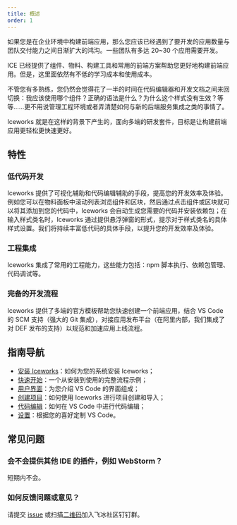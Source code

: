 ```yaml
---
title: 概述
order: 1
---
```


如果您是在企业环境中构建前端应用，那么您应该已经遇到了要开发的应用数量与团队交付能力之间日渐扩大的鸿沟。一些团队有多达 20~30 个应用需要开发。

ICE 已经提供了组件、物料、构建工具和常用的前端方案帮助您更好地构建前端应用。但是，这里面依然有不低的学习成本和使用成本。

不管您有多熟练，您仍然会觉得花了一半的时间在代码编辑器和开发文档之间来回切换：我应该使用哪个组件？正确的语法是什么？为什么这个样式没有生效？等等……更不用说管理工程环境或者弄清楚如何与新的后端服务集成之类的事情了。

Iceworks 就是在这样的背景下产生的，面向多端的研发套件，目标是让构建前端应用更轻松更快速更好。

## 特性

### 低代码开发

Iceworks 提供了可视化辅助和代码编辑辅助的手段，提高您的开发效率及体验。例如您可以在物料面板中滚动列表浏览组件和区块，然后通过点击组件或区块就可以将其添加到您的代码中，Iceworks 会自动生成您需要的代码并安装依赖包；在输入样式类名时，Iceworks 通过提供悬浮弹窗的形式，提示对于样式类名的具体样式设置。我们将持续丰富低代码的具体手段，以提升您的开发效率及体验。

### 工程集成

Iceworks 集成了常用的工程能力，这些能力包括：npm 脚本执行、依赖包管理、代码调试等。

### 完备的开发流程

Iceworks 提供了多端的官方模板帮助您快速创建一个前端应用，结合 VS Code 的 SCM 支持（强大的 Git 集成），对接应用发布平台（在阿里内部，我们集成了对 DEF 发布的支持）以规范和加速应用上线流程。

## 指南导航

- [安装 Iceworks](/docs/iceworks/setup)：如何为您的系统安装 Iceworks；
- [快速开始](/docs/iceworks/quick-start)：一个从安装到使用的完整流程示例；
- [用户界面](/docs/iceworks/guide/user-interface)：为您介绍 VS Code 的界面组成；
- [创建项目](https://marketplace.visualstudio.com/items?itemName=iceworks-team.iceworks-project-creator)：如何使用 Iceworks 进行项目创建和导入；
- [代码编辑](/docs/iceworks/guide/editor)：如何在 VS Code 中进行代码编辑；
- [设置](/docs/iceworks/guide/settings)：根据您的喜好定制 VS Code。

## 常见问题

### 会不会提供其他 IDE 的插件，例如 WebStorm？

短期内不会。

### 如何反馈问题或意见？

请提交 [issue](https://github.com/alibaba/ice/issues/new?labels=iceworks) 或扫描[二维码](https://ice.alicdn.com/assets/images/qrcode.png)加入飞冰社区钉钉群。
